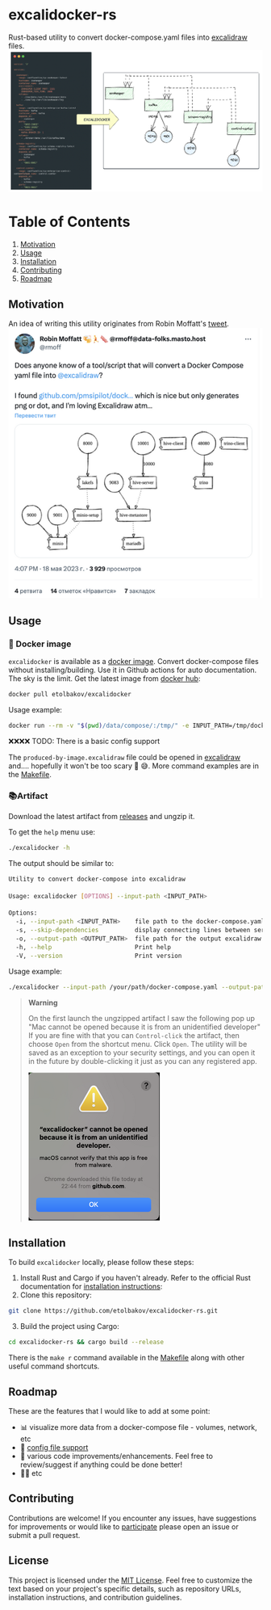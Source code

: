 # excalidocker-rs
Rust-based utility to convert docker-compose.yaml files into [excalidraw](https://excalidraw.com/) files.
![excalidocker](./data/img/excalidocker-color.png)

# Table of Contents
1. [Motivation](#motivation)
2. [Usage](#usage)
3. [Installation](#installation)
4. [Contributing](#contributing)
5. [Roadmap](#roadmap)

## Motivation
An idea of writing this utility originates from Robin Moffatt's [tweet](https://twitter.com/rmoff/status/1659214185220423685).
![motivation](./data/img/motivation.png)

## Usage
### 🐳 Docker image
`excalidocker` is available as a [docker image](https://hub.docker.com/r/etolbakov/excalidocker/tags).
Convert docker-compose files without installing/building. Use it in Github actions for auto documentation. 
The sky is the limit. Get the latest image from [docker hub](https://hub.docker.com/r/etolbakov/excalidocker): 
```sh
docker pull etolbakov/excalidocker
```
Usage example:
 ```sh
docker run --rm -v "$(pwd)/data/compose/:/tmp/" -e INPUT_PATH=/tmp/docker-compose.yaml etolbakov/excalidocker:latest > produced-by-image.excalidraw
```
❌❌❌❌ TODO: There is a basic config support

The `produced-by-image.excalidraw` file could be opened in [excalidraw](https://excalidraw.com/) and.... hopefully it won't be too scary 👻 😅.
More command examples are in the [Makefile](/Makefile).

### 📚Artifact
Download the latest artifact from [releases](https://github.com/etolbakov/excalidocker-rs/releases) and ungzip it.

To get the `help` menu use:
```sh
./excalidocker -h
```
The output should be similar to:
```sh
Utility to convert docker-compose into excalidraw

Usage: excalidocker [OPTIONS] --input-path <INPUT_PATH>

Options:
  -i, --input-path <INPUT_PATH>    file path to the docker-compose.yaml
  -s, --skip-dependencies          display connecting lines between services; if `true` then only service without the lines are rendered
  -o, --output-path <OUTPUT_PATH>  file path for the output excalidraw file. By default the file content is sent to console output
  -h, --help                       Print help
  -V, --version                    Print version
```
Usage example:
```sh
./excalidocker --input-path /your/path/docker-compose.yaml --output-path /your/path/result.excalidraw
```

> **Warning**
>
> On the first launch the ungzipped artifact I saw the following pop up
> "Mac cannot be opened because it is from an unidentified developer"
> If you are fine with that you can `Control-click` the artifact, then choose `Open` from the shortcut menu.
> Click `Open`. The utility will be saved as an exception to your security settings,
> and you can open it in the future by double-clicking it just as you can any registered app.
>
> ![mac-warning](./data/img/mac-warning.png)

## Installation
To build `excalidocker` locally, please follow these steps:

1. Install Rust and Cargo if you haven't already. Refer to the official Rust documentation for [installation instructions](https://www.rust-lang.org/tools/install):
2. Clone this repository:
```sh
git clone https://github.com/etolbakov/excalidocker-rs.git
```
3. Build the project using Cargo:
```sh
cd excalidocker-rs && cargo build --release
```
There is the `make r` command available in the [Makefile](/Makefile) along with other useful command shortcuts.

## Roadmap
These are the features that I would like to add at some point:
- 📊 visualize more data from a docker-compose file - volumes, network, etc
- 📜 [config file support](https://github.com/etolbakov/excalidocker-rs/issues/7)
- 🦀 various code improvements/enhancements. Feel free to review/suggest if anything could be done better!
- 👨‍💻 etc

## Contributing

Contributions are welcome! If you encounter any issues, have suggestions for improvements or would like to [participate](https://github.com/etolbakov/excalidocker-rs/issues) please open an issue or submit a pull request.

## License

This project is licensed under the [MIT License](./LICENSE).
Feel free to customize the text based on your project's specific details, such as repository URLs, installation instructions, and contribution guidelines.
